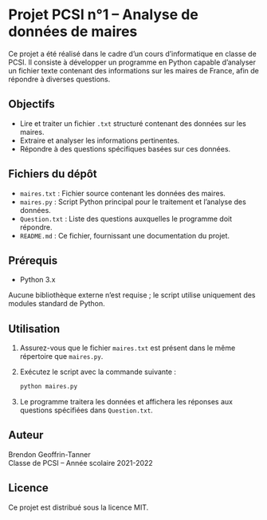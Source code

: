 # Projet PCSI n°1 – Analyse de données de maires

Ce projet a été réalisé dans le cadre d’un cours d’informatique en classe de PCSI. Il consiste à développer un programme en Python capable d’analyser un fichier texte contenant des informations sur les maires de France, afin de répondre à diverses questions.

## Objectifs

- Lire et traiter un fichier `.txt` structuré contenant des données sur les maires.
- Extraire et analyser les informations pertinentes.
- Répondre à des questions spécifiques basées sur ces données.

## Fichiers du dépôt

- `maires.txt` : Fichier source contenant les données des maires.
- `maires.py` : Script Python principal pour le traitement et l’analyse des données.
- `Question.txt` : Liste des questions auxquelles le programme doit répondre.
- `README.md` : Ce fichier, fournissant une documentation du projet.

## Prérequis

- Python 3.x

Aucune bibliothèque externe n’est requise ; le script utilise uniquement des modules standard de Python.

## Utilisation

1. Assurez-vous que le fichier `maires.txt` est présent dans le même répertoire que `maires.py`.
2. Exécutez le script avec la commande suivante :

   ```bash
   python maires.py
   ```

3. Le programme traitera les données et affichera les réponses aux questions spécifiées dans `Question.txt`.

## Auteur

Brendon Geoffrin-Tanner  
Classe de PCSI – Année scolaire 2021-2022

## Licence

Ce projet est distribué sous la licence MIT.
